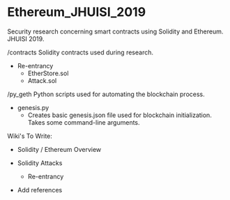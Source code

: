 # Ethereum_JHUISI_2019
Security research concerning smart contracts using Solidity and Ethereum.  JHUISI 2019.

/contracts      Solidity contracts used during research.
* Re-entrancy
    - EtherStore.sol
    - Attack.sol
    
/py_geth        Python scripts used for automating the blockchain process.
* genesis.py
    - Creates basic genesis.json file used for blockchain initialization.  Takes some command-line arguments.

Wiki's To Write:
* Solidity / Ethereum Overview

* Solidity Attacks
    - Re-entrancy
    
* Add references 
